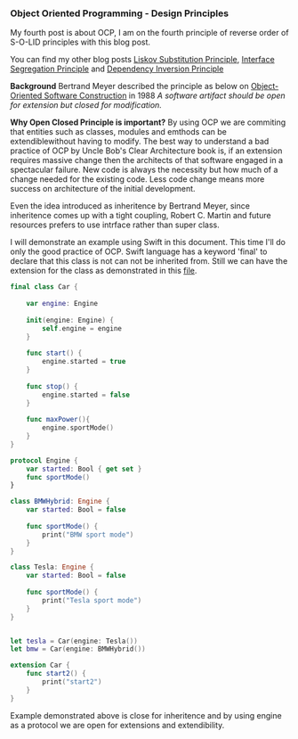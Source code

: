 ### Object Oriented Programming - Design Principles
My fourth post is about OCP, I am on the fourth principle of reverse order of S-O-LID principles with this blog post.

You can find my other blog posts [Liskov Substitution Principle](https://ihadahamoment.com/Liskov-Substitution-Principle-(LSP)/), [Interface Segregation Principle](https://ihadahamoment.com/Interface-Segregation-Principle-(ISP)/) and [Dependency Inversion Principle](https://ihadahamoment.com/Dependency-Inversion-Principe-(DIP)/)

**Background**
Bertrand Meyer described the principle as below on [Object-Oriented Software Construction](https://en.wikipedia.org/wiki/Object-Oriented_Software_Construction) in 1988
_A software artifact should be open for extension but closed for modification._

**Why Open Closed Principle is important?**
By using OCP we are commiting that entities such as classes, modules and emthods can be extendiblewithout having to modify. The best way to understand a bad practice of OCP by Uncle Bob's Clear Architecture book is, if an extension requires massive change then the architects of that software engaged in a spectacular failure. New code is always the necessity but how much of a change needed for the existing code. Less code change means more success on architecture of the initial development.

Even the idea introduced as inheritence by Bertrand Meyer, since inheritence comes up with a tight coupling, Robert C. Martin and future resources prefers to use intrface rather than super class.

I will demonstrate an example using Swift in this document.
This time I'll do only the good practice of OCP. Swift language has a keyword 'final' to declare that this class is not can not be inherited from. Still we can have the extension for the class as demonstrated in this [file](https://github.com/YigitCiray/DesignPatternsAndPrinciples/blob/main/Design%20Principles/OpenClosedPrinciple.playground/Contents.swift).
 
```swift
final class Car {
    
    var engine: Engine
    
    init(engine: Engine) {
        self.engine = engine
    }
    
    func start() {
        engine.started = true
    }
    
    func stop() {
        engine.started = false
    }
    
    func maxPower(){
        engine.sportMode()
    }
}

protocol Engine {
    var started: Bool { get set }
    func sportMode()
}

class BMWHybrid: Engine {
    var started: Bool = false
    
    func sportMode() {
        print("BMW sport mode")
    }
}

class Tesla: Engine {
    var started: Bool = false
    
    func sportMode() {
        print("Tesla sport mode")
    }
}


let tesla = Car(engine: Tesla())
let bmw = Car(engine: BMWHybrid())

extension Car {
    func start2() {
        print("start2")
    }
}
```

Example demonstrated above is close for inheritence and by using engine as a protocol we are open for extensions and extendibility.